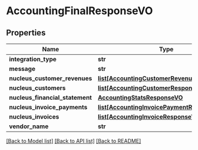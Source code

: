 # AccountingFinalResponseVO

## Properties
Name | Type | Description | Notes
------------ | ------------- | ------------- | -------------
**integration_type** | **str** |  | [optional] 
**message** | **str** |  | [optional] 
**nucleus_customer_revenues** | [**list[AccountingCustomerRevenueResponseVO]**](AccountingCustomerRevenueResponseVO.md) |  | [optional] 
**nucleus_customers** | [**list[AccountingCustomerResponseVO]**](AccountingCustomerResponseVO.md) |  | [optional] 
**nucleus_financial_statement** | [**AccountingStatsResponseVO**](AccountingStatsResponseVO.md) |  | [optional] 
**nucleus_invoice_payments** | [**list[AccountingInvoicePaymentResponseVO]**](AccountingInvoicePaymentResponseVO.md) |  | [optional] 
**nucleus_invoices** | [**list[AccountingInvoiceResponseVO]**](AccountingInvoiceResponseVO.md) |  | [optional] 
**vendor_name** | **str** |  | [optional] 

[[Back to Model list]](../README.md#documentation-for-models) [[Back to API list]](../README.md#documentation-for-api-endpoints) [[Back to README]](../README.md)


